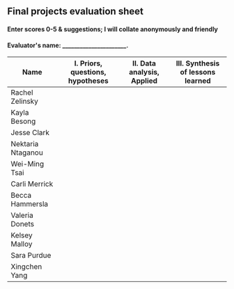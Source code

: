 ## Final projects evaluation sheet
#### Enter scores 0-5 & suggestions; I will collate anonymously and friendly
#### Evaluator's name: ______________________.

Name | I. Priors, questions, hypotheses | II. Data analysis, Applied | III. Synthesis of lessons learned
-----|------ | -------------------|----------------------
Rachel Zelinsky | | | 
Kayla Besong | | | 
Jesse Clark | | | 
Nektaria Ntaganou | | | 
Wei-Ming Tsai | | | 
Carli Merrick | | | 
Becca Hammersla | | | 
Valeria Donets | | | 
Kelsey Malloy | | | 
Sara Purdue | | | 
Xingchen Yang | | |
